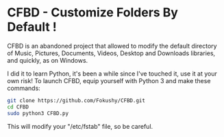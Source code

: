 # CFBD - Customize Folders By Default !

CFBD is an abandoned project that allowed to modify the default directory of Music, Pictures, Documents, Videos, Desktop and Downloads libraries, and quickly, as on Windows.

I did it to learn Python, it's been a while since I've touched it, use it at your own risk!
To launch CFBD, equip yourself with Python 3 and make these commands:
```sh
git clone https://github.com/Fokushy/CFBD.git
cd CFBD
sudo python3 CFBD.py
```
This will modify your "/etc/fstab" file, so be careful.
